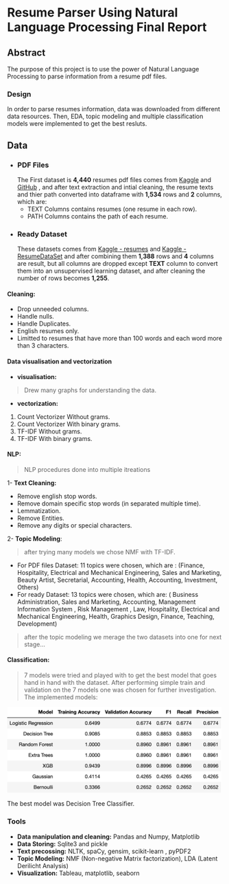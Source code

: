  # Resume Parser Using Natural Language Processing Final Report 

### 
## Abstract
The purpose of this project is to use the power of Natural Language Processing to parse information from a resume pdf files.   

### Design
In order to parse resumes information, data was downloaded from different data resources.
Then, EDA, topic modeling and multiple classification models were implemented to get the best resluts.

## Data
- ### PDF Files
  The First dataset is __4,440__ resumes pdf files comes from  [Kaggle](https://www.kaggle.com/aishikai/resume-dataset?select=pdf) and 
  [GitHub](https://github.com/JAIJANYANI/Automated-Resume-Screening-System) , and after text extraction and intial cleaning, the resume texts and thier path converted into dataframe with __1,534__ rows and __2__ columns, which are:
  - TEXT Columns contains resumes (one resume in each row).
  - PATH Columns contains the path of each resume.
- ### Ready Dataset
  These datasets comes from [Kaggle - resumes](https://www.kaggle.com/maitrip/resumes) and [Kaggle - ResumeDataSet](https://www.kaggle.com/dhainjeamita/resumedataset) and after combining them __1,388__ rows and __4__ columns are result, but all columns are dropped except __TEXT__ column to convert them into an unsupervised learning dataset, and after cleaning the number of rows becomes __1,255__.
  
#### Cleaning:
- Drop unneeded columns.
- Handle nulls.
- Handle Duplicates.
- English resumes only.
- Limitted to resumes that have more than 100 words and each word more than 3 characters.

#### Data visualisation and vectorization
- __visualisation:__ 
> Drew many graphs for understanding the data.
- __vectorization:__
1. Count Vectorizer Without grams.
2. Count Vectorizer With binary grams.
3. TF-IDF Without grams.
4. TF-IDF With binary grams.

#### NLP:
> NLP procedures done into multiple itreations

1- __Text Cleaning:__
- Remove english stop words.
- Remove domain specific stop words (in separated multiple time).
- Lemmatization.
- Remove Entities.
- Remove any digits or special characters.

2- __Topic Modeling__:
> after trying many models we chose NMF with TF-IDF.
- For PDF files Dataset: 11 topics were chosen, which are : (Finance, Hospitality, Electrical and Mechanical Engineering, Sales and Marketing, Beauty Artist,  Secretarial, Accounting, Health, Accounting, Investment, Others)
- For ready Dataset: 13 topics were chosen, which are: ( Business Administration, Sales and Marketing, Accounting, Management Information System , Risk Management , Law, Hospitality, Electrical and Mechanical Engineering, Health, Graphics Design, Finance, Teaching, Development)

> after the topic modeling we merage the two datasets into one for next stage...

#### Classification:
> 7 models were tried and played with to get the best model that goes hand in hand with the dataset. 
After performing simple train and validation on the 7 models one was chosen for further investigation.
The implemented models:

<img src="https://github.com/shhdSU/Resume_Parser_NLP/blob/main/Images/models_scores.png" width="500"/> <br/>


The best model was Decision Tree Classifier.
### Tools
- __Data manipulation and cleaning:__ Pandas and Numpy, Matplotlib
- __Data Storing:__ Sqlite3 and pickle
- __Text precossing:__ NLTK, spaCy, gensim, scikit-learn , pyPDF2
- __Topic Modeling:__ NMF (Non-negative Matrix factorization), LDA (Latent Derilicht Analysis)
- __Visualization:__ Tableau, matplotlib, seaborn
